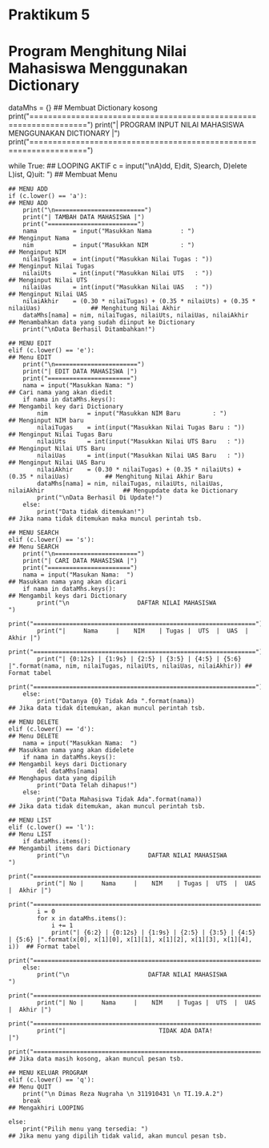 # Praktikum 5
# Program Menghitung Nilai Mahasiswa Menggunakan Dictionary

dataMhs = {}                                                                                     ## Membuat Dictionary kosong
print("==================================================================")
print("|      PROGRAM INPUT NILAI MAHASISWA MENGGUNAKAN DICTIONARY      |")
print("==================================================================")

while True:                                                                                      ## LOOPING AKTIF
    c = input("\nA)dd, E)dit, S)earch, D)elete L)ist, Q)uit: ")                                  ## Membuat Menu

    ## MENU ADD
    if (c.lower() == 'a'):                                                                       ## MENU ADD
        print("\n=========================")
        print("| TAMBAH DATA MAHASISWA |")
        print("=========================")
        nama          = input("Masukkan Nama        : ")                                         ## Menginput Nama
        nim           = input("Masukkan NIM         : ")                                         ## Menginput NIM
        nilaiTugas    = int(input("Masukkan Nilai Tugas : "))                                    ## Menginput Nilai Tugas
        nilaiUts      = int(input("Masukkan Nilai UTS   : "))                                    ## Menginput Nilai UTS
        nilaiUas      = int(input("Masukkan Nilai UAS   : "))                                    ## Menginput Nilai UAS
        nilaiAkhir    = (0.30 * nilaiTugas) + (0.35 * nilaiUts) + (0.35 * nilaiUas)              ## Menghitung Nilai Akhir
        dataMhs[nama] = nim, nilaiTugas, nilaiUts, nilaiUas, nilaiAkhir                          ## Menambahkan data yang sudah diinput ke Dictionary
        print("\nData Berhasil Ditambahkan!")

    ## MENU EDIT
    elif (c.lower() == 'e'):                                                                     ## Menu EDIT
        print("\n=======================")
        print("| EDIT DATA MAHASISWA |")
        print("=======================")
        nama = input("Masukkan Nama: ")                                                          ## Cari nama yang akan diedit
        if nama in dataMhs.keys():                                                               ## Mengambil key dari Dictionary
            nim           = input("Masukkan NIM Baru         : ")                                ## Menginput NIM baru
            nilaiTugas    = int(input("Masukkan Nilai Tugas Baru : "))                           ## Menginput Nilai Tugas Baru
            nilaiUts      = int(input("Masukkan Nilai UTS Baru   : "))                           ## Menginput Nilai UTS Baru
            nilaiUas      = int(input("Masukkan Nilai UAS Baru   : "))                           ## Menginput Nilai UAS Baru
            nilaiAkhir    = (0.30 * nilaiTugas) + (0.35 * nilaiUts) + (0.35 * nilaiUas)          ## Menghitung Nilai Akhir Baru
            dataMhs[nama] = nim, nilaiTugas, nilaiUts, nilaiUas, nilaiAkhir                      ## Mengupdate data ke Dictionary
            print("\nData Berhasil Di Update!")
        else:                                                                                    
            print("Data tidak ditemukan!")                                                       ## Jika nama tidak ditemukan maka muncul perintah tsb.

    ## MENU SEARCH
    elif (c.lower() == 's'):                                                                     ## Menu SEARCH
        print("\n=======================")
        print("| CARI DATA MAHASISWA |")
        print("=======================")
        nama = input("Masukan Nama:  ")                                                          ## Masukkan nama yang akan dicari
        if nama in dataMhs.keys():                                                               ## Mengambil keys dari Dictionary
            print("\n                   DAFTAR NILAI MAHASISWA                   ")
            print("==============================================================")
            print("|     Nama     |    NIM    | Tugas |  UTS  |  UAS  |  Akhir |")
            print("==============================================================")
            print("| {0:12s} | {1:9s} | {2:5} | {3:5} | {4:5} | {5:6} |".format(nama, nim, nilaiTugas, nilaiUts, nilaiUas, nilaiAkhir)) ## Format tabel
            print("==============================================================")
        else:
            print("Datanya {0} Tidak Ada ".format(nama))                                        ## Jika data tidak ditemukan, akan muncul perintah tsb.

    ## MENU DELETE
    elif (c.lower() == 'd'):                                                                    ## Menu DELETE
        nama = input("Masukkan Nama:  ")                                                        ## Masukkan nama yang akan didelete
        if nama in dataMhs.keys():                                                              ## Mengambil keys dari Dictionary
            del dataMhs[nama]                                                                   ## Menghapus data yang dipilih
            print("Data Telah dihapus!")
        else:
            print("Data Mahasiswa Tidak Ada".format(nama))                                      ## Jika data tidak ditemukan, akan muncul perintah tsb.

    ## MENU LIST
    elif (c.lower() == 'l'):                                                                    ## Menu LIST
        if dataMhs.items():                                                                     ## Mengambil items dari Dictionary
            print("\n                      DAFTAR NILAI MAHASISWA                    ")
            print("==================================================================")
            print("| No |     Nama     |    NIM    | Tugas |  UTS  |  UAS  |  Akhir |")
            print("==================================================================")
            i = 0
            for x in dataMhs.items():
                i += 1
                print("| {6:2} | {0:12s} | {1:9s} | {2:5} | {3:5} | {4:5} | {5:6} |".format(x[0], x[1][0], x[1][1], x[1][2], x[1][3], x[1][4], i))  ## Format tabel
            print("==================================================================")
        else:
            print("\n                      DAFTAR NILAI MAHASISWA                    ")
            print("==================================================================")
            print("| No |     Nama     |    NIM    | Tugas |  UTS  |  UAS  |  Akhir |")
            print("==================================================================")
            print("|                          TIDAK ADA DATA!                       |")
            print("==================================================================")        ## Jika data masih kosong, akan muncul pesan tsb.

    ## MENU KELUAR PROGRAM
    elif (c.lower() == 'q'):                                                                   ## Menu QUIT
        print("\n Dimas Reza Nugraha \n 311910431 \n TI.19.A.2")
        break                                                                                  ## Mengakhiri LOOPING

    else:
        print("Pilih menu yang tersedia: ")                                                    ## Jika menu yang dipilih tidak valid, akan muncul pesan tsb.
